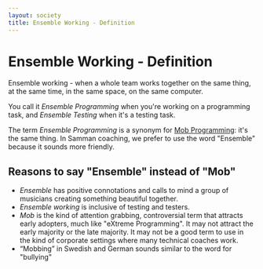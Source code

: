 ```yaml
---
layout: society
title: Ensemble Working - Definition
---
```


# Ensemble Working - Definition

Ensemble working - when a whole team works together on the same thing, at the same time, in the same space, on the same computer.

You call it _Ensemble Programming_ when you're working on a programming task, and _Ensemble Testing_ when it's a testing task.

The term _Ensemble Programming_ is a synonym for [Mob Programming](https://en.wikipedia.org/wiki/Mob_programming): it's the same thing. In Samman coaching, we prefer to use the word "Ensemble" because it sounds more friendly. 

## Reasons to say "Ensemble" instead of "Mob"

- _Ensemble_ has positive connotations and calls to mind a group of musicians creating something beautiful together.
- _Ensemble working_ is inclusive of testing and testers.
- _Mob_ is the kind of attention grabbing, controversial term that attracts early adopters, much like "eXtreme Programming". It may not attract the early majority or the late majority. It may not be a good term to use in the kind of corporate settings where many technical coaches work.
- “Mobbing” in Swedish and German sounds similar to the word for "bullying"
